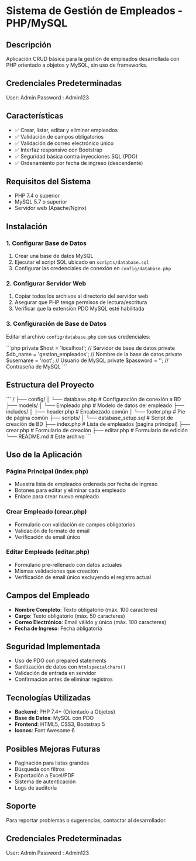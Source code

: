# Sistema de Gestión de Empleados - PHP/MySQL

## Descripción
Aplicación CRUD básica para la gestión de empleados desarrollada con PHP orientado a objetos y MySQL, sin uso de frameworks.

## Credenciales Predeterminadas 
User: Admin
Password : Admin123

## Características
- ✅ Crear, listar, editar y eliminar empleados
- ✅ Validación de campos obligatorios
- ✅ Validación de correo electrónico único
- ✅ Interfaz responsive con Bootstrap
- ✅ Seguridad básica contra inyecciones SQL (PDO)
- ✅ Ordenamiento por fecha de ingreso (descendente)

## Requisitos del Sistema
- PHP 7.4 o superior
- MySQL 5.7 o superior
- Servidor web (Apache/Nginx)

## Instalación

### 1. Configurar Base de Datos
1. Crear una base de datos MySQL
2. Ejecutar el script SQL ubicado en `scripts/database.sql`
3. Configurar las credenciales de conexión en `config/database.php`

### 2. Configurar Servidor Web
1. Copiar todos los archivos al directorio del servidor web
2. Asegurar que PHP tenga permisos de lectura/escritura
3. Verificar que la extensión PDO MySQL esté habilitada

### 3. Configuración de Base de Datos
Editar el archivo `config/database.php` con sus credenciales:

\`\`\`php
private $host = 'localhost';        // Servidor de base de datos
private $db_name = 'gestion_empleados'; // Nombre de la base de datos
private $username = 'root';         // Usuario de MySQL
private $password = '';             // Contraseña de MySQL
\`\`\`

## Estructura del Proyecto

\`\`\`
/
├── config/
│   └── database.php          # Configuración de conexión a BD
├── models/
│   └── Empleado.php         # Modelo de datos del empleado
├── includes/
│   ├── header.php           # Encabezado común
│   └── footer.php           # Pie de página común
├── scripts/
│   └── database_setup.sql   # Script de creación de BD
├── index.php                # Lista de empleados (página principal)
├── crear.php                # Formulario de creación
├── editar.php               # Formulario de edición
└── README.md                # Este archivo
\`\`\`

## Uso de la Aplicación

### Página Principal (index.php)
- Muestra lista de empleados ordenada por fecha de ingreso
- Botones para editar y eliminar cada empleado
- Enlace para crear nuevo empleado

### Crear Empleado (crear.php)
- Formulario con validación de campos obligatorios
- Validación de formato de email
- Verificación de email único

### Editar Empleado (editar.php)
- Formulario pre-rellenado con datos actuales
- Mismas validaciones que creación
- Verificación de email único excluyendo el registro actual

## Campos del Empleado
- **Nombre Completo**: Texto obligatorio (máx. 100 caracteres)
- **Cargo**: Texto obligatorio (máx. 50 caracteres)
- **Correo Electrónico**: Email válido y único (máx. 100 caracteres)
- **Fecha de Ingreso**: Fecha obligatoria

## Seguridad Implementada
- Uso de PDO con prepared statements
- Sanitización de datos con `htmlspecialchars()`
- Validación de entrada en servidor
- Confirmación antes de eliminar registros

## Tecnologías Utilizadas
- **Backend**: PHP 7.4+ (Orientado a Objetos)
- **Base de Datos**: MySQL con PDO
- **Frontend**: HTML5, CSS3, Bootstrap 5
- **Iconos**: Font Awesome 6

## Posibles Mejoras Futuras
- Paginación para listas grandes
- Búsqueda con  filtros
- Exportación a Excel/PDF
- Sistema de autenticación
- Logs de auditoría

## Soporte
Para reportar problemas o sugerencias, contactar al desarrollador.


## Credenciales Predeterminadas 
User: Admin
Password : Admin123
